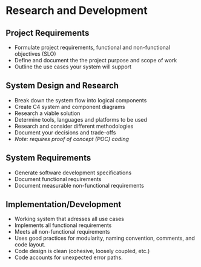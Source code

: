 # Research and Development

## Project Requirements

- Formulate project requirements, functional and non-functional objectives (SLO)
- Define and document the the project purpose and scope of work
- Outline the use cases your system will support

## System Design and Research

- Break down the system flow into logical components
- Create C4 system and component diagrams
- Research a viable solution
- Determine tools, languages and platforms to be used
- Research and consider different methodologies
- Document your decisions and trade-offs
- *Note: requires proof of concept (POC) coding*

## System Requirements

- Generate software development specifications
- Document functional requirements
- Document measurable non-functional requirements

## Implementation/Development

- Working system that adresses all use cases
- Implements all functional requirements
- Meets all non-functional requirements
- Uses good practices for modularity, naming convention, comments, and code layout.
- Code design is clean (cohesive, loosely coupled, etc.)
- Code accounts for unexpected error paths.

